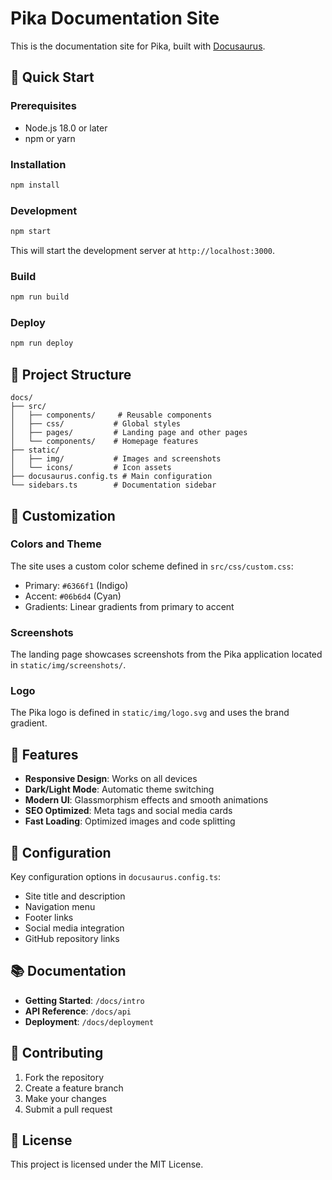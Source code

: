 # Pika Documentation Site

This is the documentation site for Pika, built with [Docusaurus](https://docusaurus.io/).

## 🚀 Quick Start

### Prerequisites

- Node.js 18.0 or later
- npm or yarn

### Installation

```bash
npm install
```

### Development

```bash
npm start
```

This will start the development server at `http://localhost:3000`.

### Build

```bash
npm run build
```

### Deploy

```bash
npm run deploy
```

## 📁 Project Structure

```
docs/
├── src/
│   ├── components/     # Reusable components
│   ├── css/           # Global styles
│   ├── pages/         # Landing page and other pages
│   └── components/    # Homepage features
├── static/
│   ├── img/           # Images and screenshots
│   └── icons/         # Icon assets
├── docusaurus.config.ts # Main configuration
└── sidebars.ts        # Documentation sidebar
```

## 🎨 Customization

### Colors and Theme

The site uses a custom color scheme defined in `src/css/custom.css`:

- Primary: `#6366f1` (Indigo)
- Accent: `#06b6d4` (Cyan)
- Gradients: Linear gradients from primary to accent

### Screenshots

The landing page showcases screenshots from the Pika application located in `static/img/screenshots/`.

### Logo

The Pika logo is defined in `static/img/logo.svg` and uses the brand gradient.

## 📱 Features

- **Responsive Design**: Works on all devices
- **Dark/Light Mode**: Automatic theme switching
- **Modern UI**: Glassmorphism effects and smooth animations
- **SEO Optimized**: Meta tags and social media cards
- **Fast Loading**: Optimized images and code splitting

## 🔧 Configuration

Key configuration options in `docusaurus.config.ts`:

- Site title and description
- Navigation menu
- Footer links
- Social media integration
- GitHub repository links

## 📚 Documentation

- **Getting Started**: `/docs/intro`
- **API Reference**: `/docs/api`
- **Deployment**: `/docs/deployment`

## 🤝 Contributing

1. Fork the repository
2. Create a feature branch
3. Make your changes
4. Submit a pull request

## 📄 License

This project is licensed under the MIT License.
